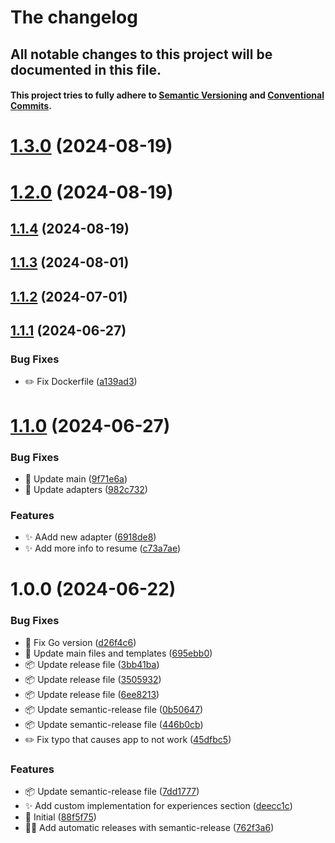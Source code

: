 # The changelog

## All notable changes to this project will be documented in this file.

#### This project tries to fully adhere to [Semantic Versioning](https://semver.org) and [Conventional Commits](https://www.conventionalcommits.org).

# [1.3.0](https://github.com/nclsbayona/resume-generator/compare/v1.2.0...v1.3.0) (2024-08-19)

# [1.2.0](https://github.com/nclsbayona/resume-generator/compare/v1.1.4...v1.2.0) (2024-08-19)

## [1.1.4](https://github.com/nclsbayona/resume-generator/compare/v1.1.3...v1.1.4) (2024-08-19)

## [1.1.3](https://github.com/nclsbayona/resume-generator/compare/v1.1.2...v1.1.3) (2024-08-01)

## [1.1.2](https://github.com/nclsbayona/resume-generator/compare/v1.1.1...v1.1.2) (2024-07-01)

## [1.1.1](https://github.com/nclsbayona/resume-generator/compare/v1.1.0...v1.1.1) (2024-06-27)


### Bug Fixes

* :pencil2: Fix Dockerfile ([a139ad3](https://github.com/nclsbayona/resume-generator/commit/a139ad3302a45f9ae672de8e878b3bbd7dbc500f))

# [1.1.0](https://github.com/nclsbayona/resume-generator/compare/v1.0.0...v1.1.0) (2024-06-27)


### Bug Fixes

* :clown_face: Update main ([9f71e6a](https://github.com/nclsbayona/resume-generator/commit/9f71e6a5aaec9a2028e5312072c648194e819f85))
* :monocle_face: Update adapters ([982c732](https://github.com/nclsbayona/resume-generator/commit/982c7326821376b449d940a8275eed0341c1fce0))


### Features

* :sparkles: AAdd new adapter ([6918de8](https://github.com/nclsbayona/resume-generator/commit/6918de8eea500dea7b7f39b388b2849e76afa7a2))
* :sparkles: Add more info to resume ([c73a7ae](https://github.com/nclsbayona/resume-generator/commit/c73a7aea37ede267ce814e20c34746ecea6d5f6d))

# 1.0.0 (2024-06-22)


### Bug Fixes

* :bug: Fix Go version ([d26f4c6](https://github.com/nclsbayona/resume-generator/commit/d26f4c6a27336b0debf7bd29376fcd4818d4cb58))
* :construction: Update main files and templates ([695ebb0](https://github.com/nclsbayona/resume-generator/commit/695ebb0cf7c6578548a0584ada5c4fa66a39c322))
* :package: Update release file ([3bb41ba](https://github.com/nclsbayona/resume-generator/commit/3bb41bafbf0c0a0fc7a1779a08ac4218b2d7074b))
* :package: Update release file ([3505932](https://github.com/nclsbayona/resume-generator/commit/35059324bbb6de3e8bede0579c8c34eecded86ee))
* :package: Update release file ([6ee8213](https://github.com/nclsbayona/resume-generator/commit/6ee8213e344d4ed116d822fd8ea26c641f61c088))
* :package: Update semantic-release file ([0b50647](https://github.com/nclsbayona/resume-generator/commit/0b506478aca7603d9ae557e2f1e709634d20a1b3))
* :package: Update semantic-release file ([446b0cb](https://github.com/nclsbayona/resume-generator/commit/446b0cb50b2b5b16e4cf4bae8bdcb1828cd5a530))
* :pencil2: Fix typo that causes app to not work ([45dfbc5](https://github.com/nclsbayona/resume-generator/commit/45dfbc52d1136320ddfc1d1867b95e41bf0cde57))


### Features

* :package: Update semantic-release file ([7dd1777](https://github.com/nclsbayona/resume-generator/commit/7dd1777ff8a5bd751872e285b74aa3efdda77247))
* :sparkles: Add custom implementation for experiences section ([deecc1c](https://github.com/nclsbayona/resume-generator/commit/deecc1c971f57787635932896ac210f5d47e5eca))
* :tada: Initial ([88f5f75](https://github.com/nclsbayona/resume-generator/commit/88f5f757877807db42749417b0501315b6c8213c))
* :technologist: Add automatic releases with semantic-release ([762f3a6](https://github.com/nclsbayona/resume-generator/commit/762f3a63c8a5b2d4fcf2cea4b9e765bb68674ee7))
